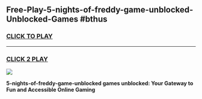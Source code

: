 
## Free-Play-5-nights-of-freddy-game-unblocked-Unblocked-Games #bthus
<h3>
<a href="https://news.freeplayer.one?title=5-nights-of-freddy-game-unblocked&ref=8M">CLICK TO PLAY</a></h3>
<hr>

<h3>
<a href="https://news.freeplayer.one?title=5-nights-of-freddy-game-unblocked&ref=8M">CLICK 2 PLAY</a>
  
</h3>

<a href="https://news.freeplayer.one?title=5-nights-of-freddy-game-unblocked&ref=8M"><img src="https://clearcache.store/games.png"></a>


**5-nights-of-freddy-game-unblocked games unblocked: Your Gateway to Fun and Accessible Online Gaming**
